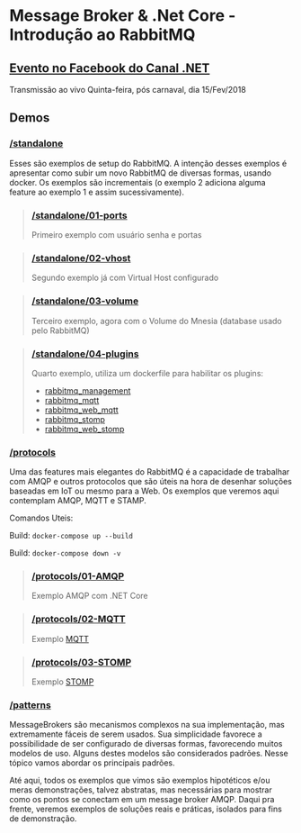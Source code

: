 # Message Broker & .Net Core - Introdução ao RabbitMQ 

## [Evento no Facebook do Canal .NET](https://www.facebook.com/events/1689216434472736/)
 Transmissão ao vivo Quinta-feira, pós carnaval, dia 15/Fev/2018

## Demos

### [/standalone](https://github.com/luizcarlosfaria/CanalDotNet-MessageBroker/tree/master/standalone)
Esses são exemplos de setup do RabbitMQ. A intenção desses exemplos é apresentar como subir um novo RabbitMQ de diversas formas, usando docker. Os exemplos são incrementais (o exemplo 2 adiciona alguma feature ao exemplo 1 e assim sucessivamente).

> ### [/standalone/01-ports](https://github.com/luizcarlosfaria/CanalDotNet-MessageBroker/tree/master/standalone/01-ports)
> Primeiro exemplo com usuário senha e portas

> ### [/standalone/02-vhost](https://github.com/luizcarlosfaria/CanalDotNet-MessageBroker/tree/master/standalone/02-vhost)
> Segundo exemplo já com Virtual Host configurado

> ### [/standalone/03-volume](https://github.com/luizcarlosfaria/CanalDotNet-MessageBroker/tree/master/standalone/03-volume)
> Terceiro exemplo, agora com o Volume do Mnesia (database usado pelo RabbitMQ)

> ### [/standalone/04-plugins](https://github.com/luizcarlosfaria/CanalDotNet-MessageBroker/tree/master/standalone/04-plugins)
> Quarto exemplo, utiliza um dockerfile para habilitar os plugins:
> * [rabbitmq_management](https://www.rabbitmq.com/management.html)
> * [rabbitmq_mqtt](https://www.rabbitmq.com/mqtt.html)
> * [rabbitmq_web_mqtt](https://www.rabbitmq.com/web-mqtt.html)
> * [rabbitmq_stomp](https://www.rabbitmq.com/stomp.html)
> * [rabbitmq_web_stomp](https://www.rabbitmq.com/web-stomp.html)

### [/protocols](https://github.com/luizcarlosfaria/CanalDotNet-MessageBroker/tree/master/protocols)
Uma das features mais elegantes do RabbitMQ é a capacidade de trabalhar com AMQP e outros protocolos que são úteis na hora de desenhar soluções baseadas em IoT ou mesmo para a Web. Os exemplos que veremos aqui contemplam AMQP, MQTT e STAMP.

Comandos Uteis: 

Build: ```docker-compose up --build```

Build: `docker-compose down -v` 


> ### [/protocols/01-AMQP](https://github.com/luizcarlosfaria/CanalDotNet-MessageBroker/tree/master/protocols/01-AMQP)
> Exemplo AMQP com .NET Core

> ### [/protocols/02-MQTT](https://github.com/luizcarlosfaria/CanalDotNet-MessageBroker/tree/master/protocols/02-MQTT)
> Exemplo [MQTT](http://localhost:15670)

> ### [/protocols/03-STOMP](https://github.com/luizcarlosfaria/CanalDotNet-MessageBroker/tree/master/protocols/03-STOMP)
> Exemplo [STOMP](http://localhost:15670)

### [/patterns](https://github.com/luizcarlosfaria/CanalDotNet-MessageBroker/tree/master/patterns)
MessageBrokers são mecanismos complexos na sua implementação, mas extremamente fáceis de serem usados. Sua simplicidade favorece a possibilidade de ser configurado de diversas formas, favorecendo muitos modelos de uso. Alguns destes modelos são considerados padrões. Nesse tópico vamos abordar os principais padrões.

Até aqui, todos os exemplos que vimos são exemplos hipotéticos e/ou meras demonstrações, talvez abstratas, mas necessárias para mostrar como os pontos se conectam em um message broker AMQP. Daqui pra frente, veremos exemplos de soluções reais e práticas, isolados para fins de demonstração.